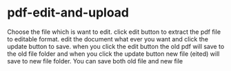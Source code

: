 # pdf-edit-and-upload
Choose the file which is want to edit.
click edit button to extract the pdf file to editable format.
edit the document what ever you want and click the update button to save.
when you click the edit button the old pdf will save to the old file folder and when you click the update button new file (eited) will save to new file folder.
You can save both old file and new file 
